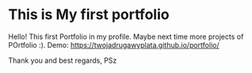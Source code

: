 # This is My first portfolio

Hello!
This first Portfolio in my profile. Maybe next time more projects of POrtfolio :).
Demo:  https://twojadrugawyplata.github.io/portfolio/


Thank you and best regards,
PSz
